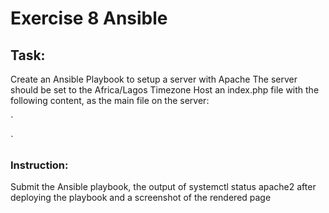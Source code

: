 # Exercise 8 Ansible

## Task:
Create an Ansible Playbook to setup a server with Apache
The server should be set to the Africa/Lagos Timezone
Host an index.php file with the following content, as the main file on the server:

`
<?php
date("F d, Y h:i:s A e", time());
?>
`
### Instruction:
Submit the Ansible playbook, the output of systemctl status apache2 after deploying the playbook and a screenshot of the rendered page
